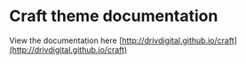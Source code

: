 # Craft theme documentation

View the documentation here [http://drivdigital.github.io/craft](http://drivdigital.github.io/craft)